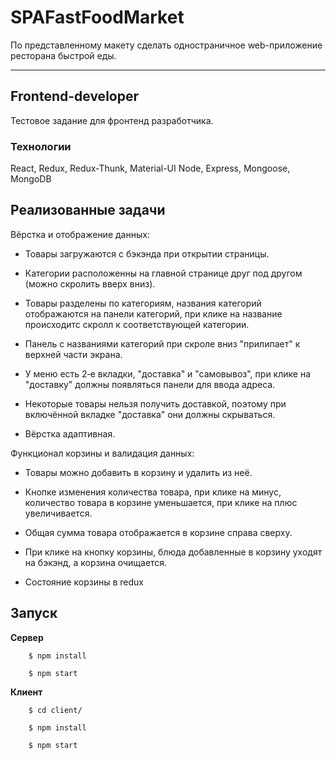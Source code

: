 # SPAFastFoodMarket
По представленному макету сделать одностраничное web-приложение ресторана быстрой еды. 
____

## Frontend-developer
Тестовое задание для фронтенд разработчика.

### Технологии
React, Redux, Redux-Thunk, Material-UI
Node, Express, Mongoose, MongoDB

## Реализованные задачи
Вёрстка и отображение данных:

- Товары загружаются с бэкэнда при открытии страницы.

- Категории расположенны на главной странице друг под другом (можно скролить вверх вниз).

- Товары разделены по категориям, названия категорий отображаются на панели категорий, при клике на название происходитс скролл к соответствующей категории.

- Панель с названиями категорий при скроле вниз "прилипает" к верхней части экрана.

- У меню есть 2‑е вкладки, "доставка" и "самовывоз", при клике на "доставку" должны появляться панели для ввода адреса.

- Некоторые товары нельзя получить доставкой, поэтому при включённой вкладке "доставка" они должны скрываться.

- Вёрстка адаптивная.

Функционал корзины и валидация данных:

- Товары можно добавить в корзину и удалить из неё.

- Кнопке изменения количества товара, при клике на минус, количество товара в корзине уменьшается, при клике на плюс увеличивается.

- Общая сумма товара отображается в корзине справа сверху.

- При клике на кнопку корзины, блюда добавленные в корзину уходят на бэкэнд, а корзина очищается.

- Состояние корзины в redux

## Запуск

**Сервер**

```
    $ npm install
```

```
    $ npm start
```

**Клиент**

```
    $ cd client/
```

```
    $ npm install
```

```
    $ npm start
```
